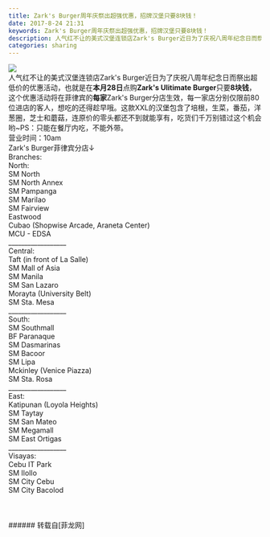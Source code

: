 ```yaml
---
title: Zark's Burger周年庆祭出超强优惠，招牌汉堡只要8块钱！
date: 2017-8-24 21:31
keywords: Zark's Burger周年庆祭出超强优惠，招牌汉堡只要8块钱！
description: 人气红不让的美式汉堡连锁店Zark's Burger近日为了庆祝八周年纪念日而祭出超低价的优惠活动，也就是在本月28日点购Zark's Ulitimate Burger只要8块钱，这个优惠活动将在菲律宾的每家Zark's Burger分店生效，每一家店分别仅限前80位进店的客人，想吃的还得趁早哦。这款XXL的汉堡包含了培根，生菜，番茄，洋葱圈，芝士和蘑菇，连原价的零头都还不到就能享有，吃货们千万别错过这个机会哟~PS：只能在餐厅内吃，不能外带。营业时间：10amZark's Burger菲律宾分店↓Branches:North:SM NorthSM North AnnexSM PampangaSM MarilaoSM FairviewEastwoodCubao (Shopwise Arcade, Araneta Center)MCU - EDSA__________________Central:Taft (in front of La Salle) SM Mall of AsiaSM ManilaSM San LazaroMorayta (University Belt) SM Sta. Mesa__________________South:SM SouthmallBF ParanaqueSM DasmarinasSM BacoorSM LipaMckinley (Venice Piazza) SM Sta. Rosa__________________East:Katipunan (Loyola Heights) SM TaytaySM San MateoSM MegamallSM East Ortigas__________________Visayas:Cebu IT ParkSM IloIloSM City CebuSM City Bacolod
categories: sharing
---
```

<td class="t_f" id="postmessage_859545">


<img aid="612905" data-cf-modified-30d2e3cb683d714323a017a3-="" file="data/attachment/forum/201708/24/211628c4rfjf54uuzeuely.jpg.thumb.jpg" id="aimg_612905" inpost="1" onclick="" onmouseover="" src="http://www.flw.ph/data/attachment/forum/201708/24/211628c4rfjf54uuzeuely.jpg" style="cursor:pointer" zoomfile="data/attachment/forum/201708/24/211628c4rfjf54uuzeuely.jpg"/>


<br/>
人气红不让的美式汉堡连锁店Zark's Burger近日为了庆祝八周年纪念日而祭出超低价的优惠活动，也就是在<strong>本月28日</strong>点购<strong>Zark's Ulitimate Burger</strong>只要<strong>8块钱</strong>，这个优惠活动将在菲律宾的<strong>每家</strong>Zark's Burger分店生效，每一家店分别仅限前80位进店的客人，想吃的还得趁早哦。这款XXL的汉堡包含了培根，生菜，番茄，洋葱圈，芝士和蘑菇，连原价的零头都还不到就能享有，吃货们千万别错过这个机会哟~PS：只能在餐厅内吃，不能外带。<br/>
营业时间：10am<br/>
Zark's Burger菲律宾分店↓<br/>
Branches:<br/>
North:<br/>
SM North<br/>
SM North Annex<br/>
SM Pampanga<br/>
SM Marilao<br/>
SM Fairview<br/>
Eastwood<br/>
Cubao (Shopwise Arcade, Araneta Center)<br/>
MCU - EDSA<br/>
__________________<br/>
Central:<br/>
Taft (in front of La Salle) <br/>
SM Mall of Asia<br/>
SM Manila<br/>
SM San Lazaro<br/>
Morayta (University Belt) <br/>
SM Sta. Mesa<br/>
__________________<br/>
South:<br/>
SM Southmall<br/>
BF Paranaque<br/>
SM Dasmarinas<br/>
SM Bacoor<br/>
SM Lipa<br/>
Mckinley (Venice Piazza) <br/>
SM Sta. Rosa<br/>
__________________<br/>
East:<br/>
Katipunan (Loyola Heights) <br/>
SM Taytay<br/>
SM San Mateo<br/>
SM Megamall<br/>
SM East Ortigas<br/>
__________________<br/>
Visayas:<br/>
Cebu IT Park<br/>
SM IloIlo<br/>
SM City Cebu<br/>
SM City Bacolod<br/>
<br/>
<br/>
<br/>
</td>
###### 转载自[菲龙网]